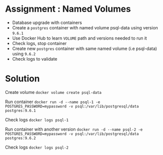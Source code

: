 # Assignment : Named Volumes

- Database upgrade with containers
- Create a ```postgres``` container with named volume psql-data using version ```9.6.1```
- Use Docker Hub to learn ```VOLUME``` path and versions needed to run it
- Check logs, stop container
- Create new ```postgres``` container with same named volume (i.e psql-data) using ```9.6.2```
- Check logs to validate


# Solution 

Create volume
```docker volume create psql-data```

Run container 
```docker run -d --name psql-1 -e POSTGRES_PASSWORD=mypassword -v psql:/var/lib/postgresql/data postgres:9.6.1```

Check logs 
```docker logs psql-1```

Run container with another version 
```docker run -d --name psql-2 -e POSTGRES_PASSWORD=mypassword -v psql:/var/lib/postgresql/data postgres:9.6.2```

Check logs 
```docker logs psql-2```
